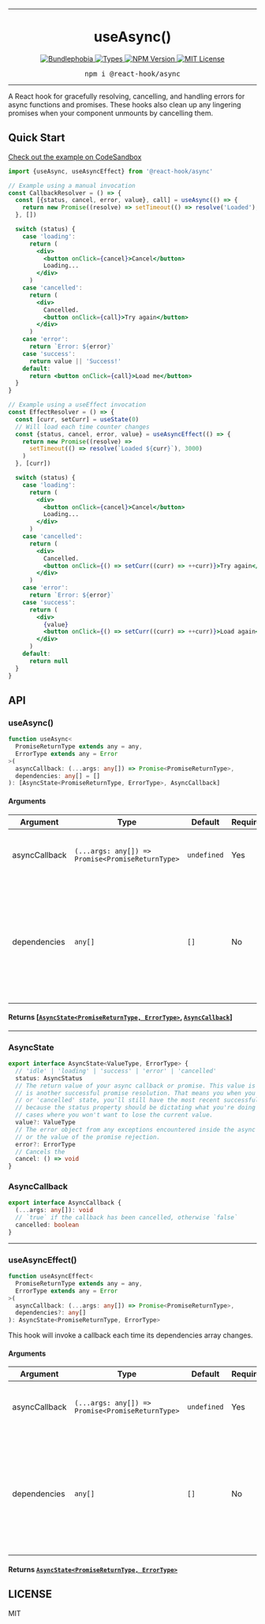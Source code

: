 <hr>
<div align="center">
  <h1 align="center">
    useAsync()
  </h1>
</div>

<p align="center">
  <a href="https://bundlephobia.com/result?p=@react-hook/async">
    <img alt="Bundlephobia" src="https://img.shields.io/bundlephobia/minzip/@react-hook/async?style=for-the-badge&labelColor=24292e">
  </a>
  <a aria-label="Types" href="https://www.npmjs.com/package/@react-hook/async">
    <img alt="Types" src="https://img.shields.io/npm/types/@react-hook/async?style=for-the-badge&labelColor=24292e">
  </a>
  <!--
  <a aria-label="Code coverage report" href="https://codecov.io/gh/jaredLunde/react-hook">
    <img alt="Code coverage" src="https://img.shields.io/codecov/c/gh/jaredLunde/react-hook?style=for-the-badge&labelColor=24292e">
  </a>
  <a aria-label="Build status" href="https://travis-ci.com/jaredLunde/react-hook">
    <img alt="Build status" src="https://img.shields.io/travis/com/jaredLunde/react-hook?style=for-the-badge&labelColor=24292e">
  </a>
  -->
  <a aria-label="NPM version" href="https://www.npmjs.com/package/@react-hook/async">
    <img alt="NPM Version" src="https://img.shields.io/npm/v/@react-hook/async?style=for-the-badge&labelColor=24292e">
  </a>
  <a aria-label="License" href="https://jaredlunde.mit-license.org/">
    <img alt="MIT License" src="https://img.shields.io/npm/l/@react-hook/async?style=for-the-badge&labelColor=24292e">
  </a>
</p>

<pre align="center">npm i @react-hook/async</pre>
<hr>

A React hook for gracefully resolving, cancelling, and handling errors for async functions
and promises. These hooks also clean up any lingering promises when your component unmounts
by cancelling them.

## Quick Start

[Check out the example on CodeSandbox](https://codesandbox.io/s/react-hookasync-example-kdghe)

```jsx harmony
import {useAsync, useAsyncEffect} from '@react-hook/async'

// Example using a manual invocation
const CallbackResolver = () => {
  const [{status, cancel, error, value}, call] = useAsync(() => {
    return new Promise((resolve) => setTimeout(() => resolve('Loaded'), 3000))
  }, [])

  switch (status) {
    case 'loading':
      return (
        <div>
          <button onClick={cancel}>Cancel</button>
          Loading...
        </div>
      )
    case 'cancelled':
      return (
        <div>
          Cancelled.
          <button onClick={call}>Try again</button>
        </div>
      )
    case 'error':
      return `Error: ${error}`
    case 'success':
      return value || 'Success!'
    default:
      return <button onClick={call}>Load me</button>
  }
}

// Example using a useEffect invocation
const EffectResolver = () => {
  const [curr, setCurr] = useState(0)
  // Will load each time counter changes
  const {status, cancel, error, value} = useAsyncEffect(() => {
    return new Promise((resolve) =>
      setTimeout(() => resolve(`Loaded ${curr}`), 3000)
    )
  }, [curr])

  switch (status) {
    case 'loading':
      return (
        <div>
          <button onClick={cancel}>Cancel</button>
          Loading...
        </div>
      )
    case 'cancelled':
      return (
        <div>
          Cancelled.
          <button onClick={() => setCurr((curr) => ++curr)}>Try again</button>
        </div>
      )
    case 'error':
      return `Error: ${error}`
    case 'success':
      return (
        <div>
          {value}
          <button onClick={() => setCurr((curr) => ++curr)}>Load again</button>
        </div>
      )
    default:
      return null
  }
}
```

## API

### useAsync()

```ts
function useAsync<
  PromiseReturnType extends any = any,
  ErrorType extends any = Error
>(
  asyncCallback: (...args: any[]) => Promise<PromiseReturnType>,
  dependencies: any[] = []
): [AsyncState<PromiseReturnType, ErrorType>, AsyncCallback]
```

#### Arguments

| Argument      | Type                                             | Default     | Required? | Description                                                                                                                      |
| ------------- | ------------------------------------------------ | ----------- | --------- | -------------------------------------------------------------------------------------------------------------------------------- |
| asyncCallback | `(...args: any[]) => Promise<PromiseReturnType>` | `undefined` | Yes       | An async function or function that returns a promise.                                                                            |
| dependencies  | `any[]`                                          | `[]`        | No        | Values or state that your callback depends on. This works the same as the dependencies array of `useEffect`, `useCallback`, etc. |

#### Returns [[`AsyncState<PromiseReturnType, ErrorType>`](#asyncstate), [`AsyncCallback`](#asynccallback)]

---

### AsyncState

```ts
export interface AsyncState<ValueType, ErrorType> {
  // 'idle' | 'loading' | 'success' | 'error' | 'cancelled'
  status: AsyncStatus
  // The return value of your async callback or promise. This value is persisted until there
  // is another successful promise resolution. That means you when you're in an 'error', 'loading',
  // or 'cancelled' state, you'll still have the most recent successful value here. This is useful
  // because the status property should be dictating what you're doing in your UI and there are
  // cases where you won't want to lose the current value.
  value?: ValueType
  // The error object from any exceptions encountered inside the async function
  // or the value of the promise rejection.
  error?: ErrorType
  // Cancels the
  cancel: () => void
}
```

### AsyncCallback

```ts
export interface AsyncCallback {
  (...args: any[]): void
  // `true` if the callback has been cancelled, otherwise `false`
  cancelled: boolean
}
```

---

### useAsyncEffect()

```ts
function useAsyncEffect<
  PromiseReturnType extends any = any,
  ErrorType extends any = Error
>(
  asyncCallback: (...args: any[]) => Promise<PromiseReturnType>,
  dependencies?: any[]
): AsyncState<PromiseReturnType, ErrorType>
```

This hook will invoke a callback each time its dependencies array changes.

#### Arguments

| Argument      | Type                                             | Default     | Required? | Description                                                                                                                      |
| ------------- | ------------------------------------------------ | ----------- | --------- | -------------------------------------------------------------------------------------------------------------------------------- |
| asyncCallback | `(...args: any[]) => Promise<PromiseReturnType>` | `undefined` | Yes       | An async function or function that returns a promise.                                                                            |
| dependencies  | `any[]`                                          | `[]`        | No        | Values or state that your callback depends on. This works the same as the dependencies array of `useEffect`, `useCallback`, etc. |

#### Returns [`AsyncState<PromiseReturnType, ErrorType>`](#asyncstate)

## LICENSE

MIT
